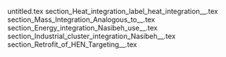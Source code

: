 untitled.tex
section_Heat_integration_label_heat_integration__.tex
section_Mass_Integration_Analogous_to__.tex
section_Energy_integration_Nasibeh_use__.tex
section_Industrial_cluster_integration_Nasibeh__.tex
section_Retrofit_of_HEN_Targeting__.tex
